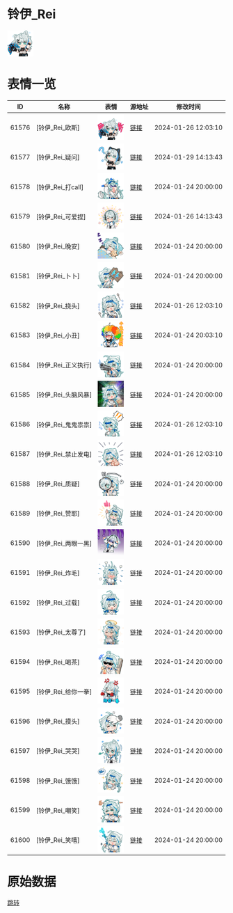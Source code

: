 # 铃伊_Rei

<img src="./cover.png" height="60" alt="cover" />

# 表情一览

|ID|名称|表情|源地址|修改时间|
|----|----|----|----|----|
|61576|[铃伊_Rei_欧斯]|<img src="./pic/061576_%5B铃伊_Rei_欧斯%5D.png" height="60" alt="欧斯"/>|[链接](https://i0.hdslb.com/bfs/garb/5472dd314dd6e5e248e67e3ee3f98d5e0968993d.png)|2024-01-26 12:03:10|
|61577|[铃伊_Rei_疑问]|<img src="./pic/061577_%5B铃伊_Rei_疑问%5D.png" height="60" alt="疑问"/>|[链接](https://i0.hdslb.com/bfs/garb/fa54888830d140a694c97c3bf75eb590d86a2a5f.png)|2024-01-29 14:13:43|
|61578|[铃伊_Rei_打call]|<img src="./pic/061578_%5B铃伊_Rei_打call%5D.png" height="60" alt="打call"/>|[链接](https://i0.hdslb.com/bfs/garb/b19d57d403e177c94fb3793006342e831e2795a3.png)|2024-01-24 20:00:00|
|61579|[铃伊_Rei_可爱捏]|<img src="./pic/061579_%5B铃伊_Rei_可爱捏%5D.png" height="60" alt="可爱捏"/>|[链接](https://i0.hdslb.com/bfs/garb/ea5e932cb847372dc54d049c0bf8efccaed4944b.png)|2024-01-26 14:13:43|
|61580|[铃伊_Rei_晚安]|<img src="./pic/061580_%5B铃伊_Rei_晚安%5D.png" height="60" alt="晚安"/>|[链接](https://i0.hdslb.com/bfs/garb/399b32d806b27d100840c0661296d159317fe309.png)|2024-01-24 20:00:00|
|61581|[铃伊_Rei_卜卜]|<img src="./pic/061581_%5B铃伊_Rei_卜卜%5D.png" height="60" alt="卜卜"/>|[链接](https://i0.hdslb.com/bfs/garb/57c5a37f454f1dc3c6a3fdef6e0cff3cf13753af.png)|2024-01-24 20:00:00|
|61582|[铃伊_Rei_挠头]|<img src="./pic/061582_%5B铃伊_Rei_挠头%5D.png" height="60" alt="挠头"/>|[链接](https://i0.hdslb.com/bfs/garb/a279e2f81b436e159e6ff5f7f76172169dc3b60d.png)|2024-01-26 12:03:10|
|61583|[铃伊_Rei_小丑]|<img src="./pic/061583_%5B铃伊_Rei_小丑%5D.png" height="60" alt="小丑"/>|[链接](https://i0.hdslb.com/bfs/garb/6035c2080c92f58ddf6c511a18ca0a930ca00957.png)|2024-01-24 20:03:10|
|61584|[铃伊_Rei_正义执行]|<img src="./pic/061584_%5B铃伊_Rei_正义执行%5D.png" height="60" alt="正义执行"/>|[链接](https://i0.hdslb.com/bfs/garb/b1ee346f803ea7bb09388f0c99d7f1b45c6311eb.png)|2024-01-24 20:00:00|
|61585|[铃伊_Rei_头脑风暴]|<img src="./pic/061585_%5B铃伊_Rei_头脑风暴%5D.png" height="60" alt="头脑风暴"/>|[链接](https://i0.hdslb.com/bfs/garb/7800de337dd693d58c5700342f944a78ad615a49.png)|2024-01-24 20:00:00|
|61586|[铃伊_Rei_鬼鬼祟祟]|<img src="./pic/061586_%5B铃伊_Rei_鬼鬼祟祟%5D.png" height="60" alt="鬼鬼祟祟"/>|[链接](https://i0.hdslb.com/bfs/garb/b00a092bd1d9b98f18fbbd42706c27db19a893a9.png)|2024-01-26 12:03:10|
|61587|[铃伊_Rei_禁止发电]|<img src="./pic/061587_%5B铃伊_Rei_禁止发电%5D.png" height="60" alt="禁止发电"/>|[链接](https://i0.hdslb.com/bfs/garb/4af7db83f5f3af8c8ae38180c1001c2c97c09059.png)|2024-01-26 12:03:10|
|61588|[铃伊_Rei_质疑]|<img src="./pic/061588_%5B铃伊_Rei_质疑%5D.png" height="60" alt="质疑"/>|[链接](https://i0.hdslb.com/bfs/garb/b3c369d89dc02eb54e58815d2352486c45d42e7d.png)|2024-01-24 20:00:00|
|61589|[铃伊_Rei_赞耶]|<img src="./pic/061589_%5B铃伊_Rei_赞耶%5D.png" height="60" alt="赞耶"/>|[链接](https://i0.hdslb.com/bfs/garb/660277b418e828a8ca77433bae406618e34215f1.png)|2024-01-24 20:00:00|
|61590|[铃伊_Rei_两眼一黑]|<img src="./pic/061590_%5B铃伊_Rei_两眼一黑%5D.png" height="60" alt="两眼一黑"/>|[链接](https://i0.hdslb.com/bfs/garb/dfaa758a69bd0ba3cbefc126eaf12203a33d693a.png)|2024-01-24 20:00:00|
|61591|[铃伊_Rei_炸毛]|<img src="./pic/061591_%5B铃伊_Rei_炸毛%5D.png" height="60" alt="炸毛"/>|[链接](https://i0.hdslb.com/bfs/garb/64f1136227c13f7572aa219a9dc87089aac296c0.png)|2024-01-24 20:00:00|
|61592|[铃伊_Rei_过载]|<img src="./pic/061592_%5B铃伊_Rei_过载%5D.png" height="60" alt="过载"/>|[链接](https://i0.hdslb.com/bfs/garb/921f375055d48882f32aedb36f6a3ca0c4c8330e.png)|2024-01-24 20:00:00|
|61593|[铃伊_Rei_太尊了]|<img src="./pic/061593_%5B铃伊_Rei_太尊了%5D.png" height="60" alt="太尊了"/>|[链接](https://i0.hdslb.com/bfs/garb/d9d9c8ce4542a560f2154b02392acc5fc992f14d.png)|2024-01-24 20:00:00|
|61594|[铃伊_Rei_喝茶]|<img src="./pic/061594_%5B铃伊_Rei_喝茶%5D.png" height="60" alt="喝茶"/>|[链接](https://i0.hdslb.com/bfs/garb/8087ceda23391f991b1ba711476260c69323ac37.png)|2024-01-24 20:00:00|
|61595|[铃伊_Rei_给你一拳]|<img src="./pic/061595_%5B铃伊_Rei_给你一拳%5D.png" height="60" alt="给你一拳"/>|[链接](https://i0.hdslb.com/bfs/garb/1673a822e046d6cff09a825dde2fca6e624e4386.png)|2024-01-24 20:00:00|
|61596|[铃伊_Rei_摸头]|<img src="./pic/061596_%5B铃伊_Rei_摸头%5D.png" height="60" alt="摸头"/>|[链接](https://i0.hdslb.com/bfs/garb/3881c107669382eb72ef4bbbb51d39c88ccbfb75.png)|2024-01-24 20:00:00|
|61597|[铃伊_Rei_哭哭]|<img src="./pic/061597_%5B铃伊_Rei_哭哭%5D.png" height="60" alt="哭哭"/>|[链接](https://i0.hdslb.com/bfs/garb/4abf2f39a519262103f4a97d6cc1300a30006cb4.png)|2024-01-24 20:00:00|
|61598|[铃伊_Rei_饿饿]|<img src="./pic/061598_%5B铃伊_Rei_饿饿%5D.png" height="60" alt="饿饿"/>|[链接](https://i0.hdslb.com/bfs/garb/82776d468ee83e9fa2c82c79e6e1e5420a40fbb3.png)|2024-01-24 20:00:00|
|61599|[铃伊_Rei_嘲笑]|<img src="./pic/061599_%5B铃伊_Rei_嘲笑%5D.png" height="60" alt="嘲笑"/>|[链接](https://i0.hdslb.com/bfs/garb/b81bb3343172c54c7ca3d79a6145fc74e49fe9ec.png)|2024-01-24 20:00:00|
|61600|[铃伊_Rei_笑嘻]|<img src="./pic/061600_%5B铃伊_Rei_笑嘻%5D.png" height="60" alt="笑嘻"/>|[链接](https://i0.hdslb.com/bfs/garb/6e706dc58b16bf7ca556947c307958d9fa8bb5eb.png)|2024-01-24 20:00:00|

# 原始数据

[跳转](./raw.json)

